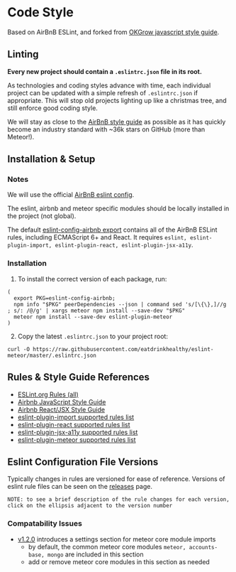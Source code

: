# Code Style
Based on AirBnB ESLint, and forked from [OKGrow javascript style guide](https://github.com/okgrow/guides/tree/master/style-guide/code-style/javascript).

## Linting

**Every new project should contain a `.eslintrc.json` file in its root.**

As technologies and coding styles advance with time, each individual project can be updated with a simple refresh of `.eslintrc.json` if appropriate.  This will stop old projects lighting up like a christmas tree, and still enforce good coding style.

We will stay as close to the [AirBnB style guide](https://github.com/airbnb/javascript) as possible as it has quickly become an industry standard with ~36k stars on GitHub (more than Meteor!).

## Installation & Setup
### Notes
We will use the official [AirBnB eslint config](https://github.com/airbnb/javascript/tree/master/packages/eslint-config-airbnb).

The eslint, airbnb and meteor specific modules should be locally installed in the project (not global).

The default [eslint-config-airbnb export](https://github.com/airbnb/javascript/tree/master/packages/eslint-config-airbnb) contains all of the AirBnB ESLint rules, including ECMAScript 6+ and React. It requires `eslint, eslint-plugin-import, eslint-plugin-react, eslint-plugin-jsx-a11y`.

### Installation
1. To install the correct version of each package, run:
```
(
  export PKG=eslint-config-airbnb;
  npm info "$PKG" peerDependencies --json | command sed 's/[\{\},]//g ; s/: /@/g' | xargs meteor npm install --save-dev "$PKG"
  meteor npm install --save-dev eslint-plugin-meteor
)
```

2. Copy the latest `.eslintrc.json` to your project root:
```
curl -O https://raw.githubusercontent.com/eatdrinkhealthy/eslint-meteor/master/.eslintrc.json
```

## Rules & Style Guide References
* [ESLint.org Rules (all)](http://eslint.org/docs/rules/)
* [Airbnb JavaScript Style Guide](https://github.com/airbnb/javascript#airbnb-javascript-style-guide-)
* [Airbnb React/JSX Style Guide](https://github.com/airbnb/javascript/tree/master/react#airbnb-reactjsx-style-guide)
* [eslint-plugin-import supported rules list](https://github.com/benmosher/eslint-plugin-import#rules)
* [eslint-plugin-react supported rules list](https://github.com/yannickcr/eslint-plugin-react#list-of-supported-rules)
* [eslint-plugin-jsx-a11y supported rules list](https://github.com/evcohen/eslint-plugin-jsx-a11y#supported-rules)
* [eslint-plugin-meteor supported rules list](https://www.npmjs.com/package/eslint-plugin-meteor)

## Eslint Configuration File Versions
Typically changes in rules are versioned for ease of reference. Versions of eslint rule files can be seen on the [releases](https://github.com/eatdrinkhealthy/eslint-meteor/releases) page.

```
NOTE: to see a brief description of the rule changes for each version,
click on the ellipsis adjacent to the version number
```
### Compatability Issues
* [v1.2.0](https://github.com/eatdrinkhealthy/eslint-meteor/releases) introduces a settings section for meteor core module imports
    - by default, the common meteor core modules `meteor, accounts-base, mongo` are included in this section
    - add or remove meteor core modules in this section as needed 
